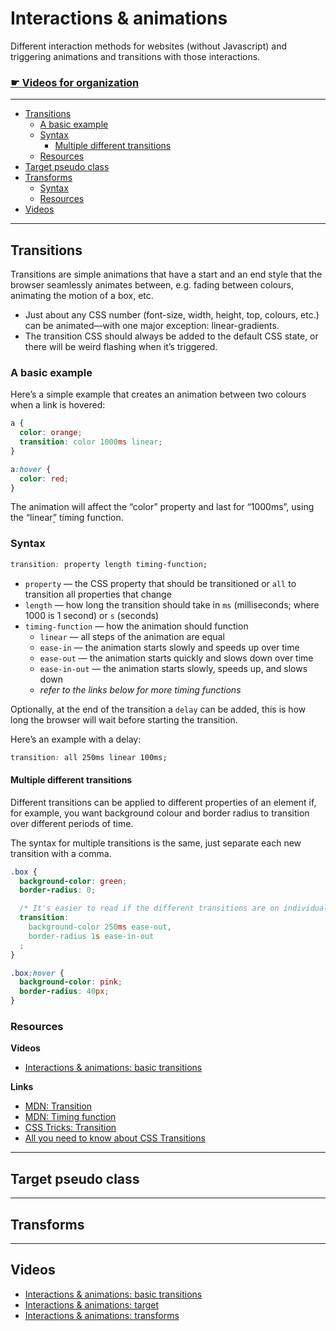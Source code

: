 # Interactions & animations

Different interaction methods for websites (without Javascript) and triggering animations and transitions with those interactions.

### [☛ Videos for organization](https://www.youtube.com/watch?v=mYW7PPO81gk&list=PLWjCJDeWfDdfLCjaTRgCMkl_KNl5cfGlm)

---

- [Transitions](#transitions)
	- [A basic example](#a-basic-example)
	- [Syntax](#syntax)
		- [Multiple different transitions](#multiple-different-transitions)
	- [Resources](#resources)
- [Target pseudo class]()
- [Transforms]()
	- [Syntax]()
	- [Resources]()
- [Videos](#videos)

---

## Transitions

Transitions are simple animations that have a start and an end style that the browser seamlessly animates between, e.g. fading between colours, animating the motion of a box, etc.

- Just about any CSS number (font-size, width, height, top, colours, etc.) can be animated—with one major exception: linear-gradients.
- The transition CSS should always be added to the default CSS state, or there will be weird flashing when it’s triggered.

### A basic example

Here’s a simple example that creates an animation between two colours when a link is hovered:

```css
a {
  color: orange;
  transition: color 1000ms linear;
}

a:hover {
  color: red;
}
```

The animation will affect the “color” property and last for “1000ms”, using the “linear”̦ timing function.

### Syntax

```css
transition: property length timing-function;
```

- `property` — the CSS property that should be transitioned or `all` to transition all properties that change
- `length` — how long the transition should take in `ms` (milliseconds; where 1000 is 1 second) or `s` (seconds)
- `timing-function` — how the animation should function
	- `linear` — all steps of the animation are equal
	- `ease-in` — the animation starts slowly and speeds up over time
	- `ease-out` — the animation starts quickly and slows down over time
	- `ease-in-out` — the animation starts slowly, speeds up, and slows down
	- *refer to the links below for more timing functions*

Optionally, at the end of the transition a `delay` can be added, this is how long the browser will wait before starting the transition.

Here’s an example with a delay:

```css
transition: all 250ms linear 100ms;
```

#### Multiple different transitions

Different transitions can be applied to different properties of an element if, for example, you want background colour and border radius to transition over different periods of time.

The syntax for multiple transitions is the same, just separate each new transition with a comma.

```css
.box {
  background-color: green;
  border-radius: 0;

  /* It's easier to read if the different transitions are on individual lines */
  transition:
    background-color 250ms ease-out,
    border-radius 1s ease-in-out
  ;
}

.box:hover {
  background-color: pink;
  border-radius: 40px;
}
```

### Resources

**Videos**

- [Interactions & animations: basic transitions](https://www.youtube.com/watch?v=mYW7PPO81gk&list=PLWjCJDeWfDdfLCjaTRgCMkl_KNl5cfGlm&index=1)

**Links**

- [MDN: Transition](https://developer.mozilla.org/en-US/docs/Web/CSS/transition)
- [MDN: Timing function](https://developer.mozilla.org/en-US/docs/Web/CSS/timing-function)
- [CSS Tricks: Transition](http://css-tricks.com/almanac/properties/t/transition/)
- [All you need to know about CSS Transitions](http://blog.alexmaccaw.com/css-transitions)

---

## Target pseudo class

---

## Transforms

---

## Videos

- [Interactions & animations: basic transitions](https://www.youtube.com/watch?v=mYW7PPO81gk&list=PLWjCJDeWfDdfLCjaTRgCMkl_KNl5cfGlm&index=1)
- [Interactions & animations: target](https://www.youtube.com/watch?v=Fnhw6hz7AUA&list=PLWjCJDeWfDdfLCjaTRgCMkl_KNl5cfGlm&index=2)
- [Interactions & animations: transforms](https://www.youtube.com/watch?v=n7b1_-Av2Dc&list=PLWjCJDeWfDdfLCjaTRgCMkl_KNl5cfGlm&index=3)

